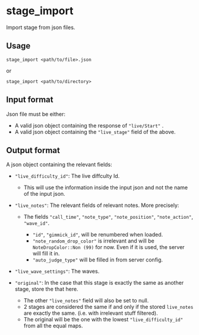# stage_import

Import stage from json files.

## Usage
```
stage_import <path/to/file>.json
```
or 
```
stage_import <path/to/directory>
```

## Input format
Json file must be either:

- A valid json object containing the response of `"live/Start"` .
- A valid json object containing the `"live_stage"` field of the above.

## Output format
A json object containing the relevant fields:
- ``"live_difficulty_id"``: The live diffculty Id.

    - This will use the information inside the input json and not the name of the input json.
- ``"live_notes"``: The relevant fields of relevant notes. More precisely:

    - The fields `"call_time"`, `"note_type"`, `"note_position"`, `"note_action"`,  `"wave_id"`.

        - `"id"`, `"gimmick_id"`, will be renumbered when loaded.
        - `"note_random_drop_color"` is irrelevant and will be `NoteDropColor::Non (99)` for now. Even if it is used, the server will fill it in. 
        - `"auto_judge_type"` will be filled in from server config.

- ``"live_wave_settings"``: The waves. 

- ``"original"``: In the case that this stage is exactly the same as another stage, store the that here.

    - The other `"live_notes"` field will also be set to null.
    - 2 stages are considered the same if and only if the stored ``live_notes`` are exactly the same. (i.e. with irrelevant stuff filtered).
    - The original will be the one with the lowest ``"live_difficulty_id"`` from all the equal maps. 


